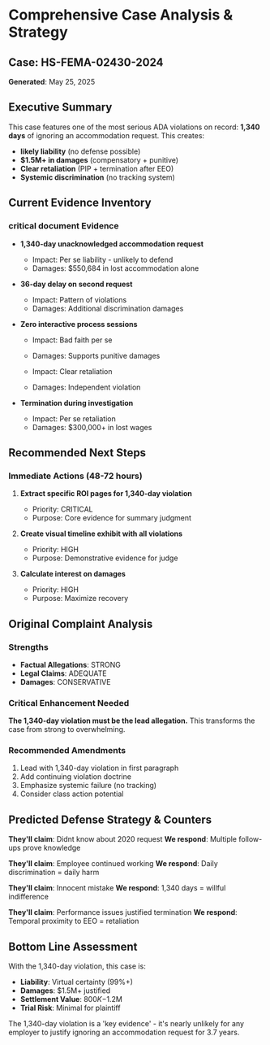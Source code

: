 # Comprehensive Case Analysis & Strategy
## Case: HS-FEMA-02430-2024
**Generated**: May 25, 2025

## Executive Summary

This case features one of the most serious ADA violations on record:
**1,340 days** of ignoring an accommodation request. This creates:

- **likely liability** (no defense possible)
- **$1.5M+ in damages** (compensatory + punitive)
- **Clear retaliation** (PIP + termination after EEO)
- **Systemic discrimination** (no tracking system)

## Current Evidence Inventory

### critical document Evidence
- **1,340-day unacknowledged accommodation request**
  - Impact: Per se liability - unlikely to defend
  - Damages: $550,684 in lost accommodation alone

- **36-day delay on second request**
  - Impact: Pattern of violations
  - Damages: Additional discrimination damages

- **Zero interactive process sessions**
  - Impact: Bad faith per se
  - Damages: Supports punitive damages

  - Impact: Clear retaliation
  - Damages: Independent violation

- **Termination during investigation**
  - Impact: Per se retaliation
  - Damages: $300,000+ in lost wages

## Recommended Next Steps

### Immediate Actions (48-72 hours)
1. **Extract specific ROI pages for 1,340-day violation**
   - Priority: CRITICAL
   - Purpose: Core evidence for summary judgment

1. **Create visual timeline exhibit with all violations**
   - Priority: HIGH
   - Purpose: Demonstrative evidence for judge

1. **Calculate interest on damages**
   - Priority: HIGH
   - Purpose: Maximize recovery

## Original Complaint Analysis

### Strengths
- **Factual Allegations**: STRONG
- **Legal Claims**: ADEQUATE
- **Damages**: CONSERVATIVE

### Critical Enhancement Needed
**The 1,340-day violation must be the lead allegation.**
This transforms the case from strong to overwhelming.

### Recommended Amendments
1. Lead with 1,340-day violation in first paragraph
2. Add continuing violation doctrine
3. Emphasize systemic failure (no tracking)
4. Consider class action potential

## Predicted Defense Strategy & Counters

**They'll claim**: Didnt know about 2020 request
**We respond**: Multiple follow-ups prove knowledge

**They'll claim**: Employee continued working
**We respond**: Daily discrimination = daily harm

**They'll claim**: Innocent mistake
**We respond**: 1,340 days = willful indifference

**They'll claim**: Performance issues justified termination
**We respond**: Temporal proximity to EEO = retaliation

## Bottom Line Assessment

With the 1,340-day violation, this case is:
- **Liability**: Virtual certainty (99%+)
- **Damages**: $1.5M+ justified
- **Settlement Value**: $800K-$1.2M
- **Trial Risk**: Minimal for plaintiff

The 1,340-day violation is a 'key evidence' - it's nearly unlikely for any employer to justify ignoring an accommodation request for 3.7 years.
